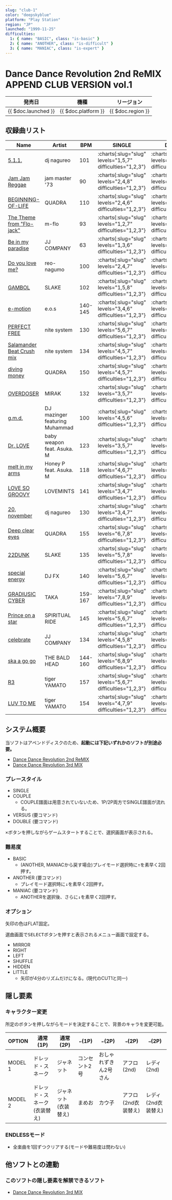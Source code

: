 ```yaml
---
slug: "club-1"
color: "deepskyblue"
platform: "Play Station"
region: "JP"
launched: "1999-11-25"
difficulties:
  1: { name: "BASIC", class: "is-basic" }
  2: { name: "ANOTHER", class: "is-difficult" }
  3: { name: "MANIAC", class: "is-expert" }
---
```


# Dance Dance Revolution 2nd ReMIX APPEND CLUB VERSION vol.1

|発売日|機種|リージョン|
|------|----|---------|
|{{ $doc.launched }}|{{ $doc.platform }}|{{ $doc.region }}|

## 収録曲リスト

|Name|Artist|BPM|SINGLE|DOUBLE|
|----|------|---|------|------|
|[5.1.1.](/songs/5-1-1)|dj nagureo|101|:charts{:slug="slug" levels="1,5,7" difficulties="1,2,3"}|:charts{:slug="slug" levels="2,5" difficulties="1,2"}|
|[Jam Jam Reggae](/songs/jam-jam-reggae)|jam master '73|90|:charts{:slug="slug" levels="2,4,8" difficulties="1,2,3"}|:charts{:slug="slug" levels="3,7" difficulties="1,2"}|
|[BEGINNING-OF-LIFE](/songs/beginning-of-life)|QUADRA|110|:charts{:slug="slug" levels="2,4,6" difficulties="1,2,3"}|:charts{:slug="slug" levels="3,6" difficulties="1,2"}|
|[The Theme from "Flo-jack"](/songs/the-theme-from-flo-jack)|m-flo|93|:charts{:slug="slug" levels="1,2,7" difficulties="1,2,3"}|:charts{:slug="slug" levels="2,7" difficulties="1,2"}|
|[Be in my paradise](/songs/be-in-my-paradise)|JJ COMPANY|63|:charts{:slug="slug" levels="1,3,6" difficulties="1,2,3"}|:charts{:slug="slug" levels="3,7" difficulties="1,2"}|
|[Do you love me?](/songs/do-you-love-me)|reo-nagumo|100|:charts{:slug="slug" levels="2,4,7" difficulties="1,2,3"}|:charts{:slug="slug" levels="2,6" difficulties="1,2"}|
|[GAMBOL](/songs/gambol)|SLAKE|102|:charts{:slug="slug" levels="1,5,8" difficulties="1,2,3"}|:charts{:slug="slug" levels="4,7" difficulties="1,2"}|
|[e-motion](/songs/e-motion)|e.o.s|140-145|:charts{:slug="slug" levels="3,4,6" difficulties="1,2,3"}|:charts{:slug="slug" levels="5,6" difficulties="1,2"}|
|[PERFECT FREE](/songs/perfect-free)|nite system|130|:charts{:slug="slug" levels="5,6,7" difficulties="1,2,3"}|:charts{:slug="slug" levels="6,7" difficulties="1,2"}|
|[Salamander Beat Crush mix](/songs/salamander-beat-crush-mix)|nite system|134|:charts{:slug="slug" levels="4,5,7" difficulties="1,2,3"}|:charts{:slug="slug" levels="4,6" difficulties="1,2"}|
|[diving money](/songs/diving-money)|QUADRA|150|:charts{:slug="slug" levels="4,5,7" difficulties="1,2,3"}|:charts{:slug="slug" levels="5,8" difficulties="1,2"}|
|[OVERDOSER](/songs/overdoser)|MIRAK|132|:charts{:slug="slug" levels="3,5,7" difficulties="1,2,3"}|:charts{:slug="slug" levels="4,7" difficulties="1,2"}|
|[g.m.d.](/songs/g-m-d)|DJ mazinger featuring Muhammad|100|:charts{:slug="slug" levels="4,5,6" difficulties="1,2,3"}|:charts{:slug="slug" levels="5,7" difficulties="1,2"}|
|[Dr. LOVE](/songs/dr-love)|baby weapon feat. Asuka. M|123|:charts{:slug="slug" levels="3,5,7" difficulties="1,2,3"}|:charts{:slug="slug" levels="3,5" difficulties="1,2"}|
|[melt in my arms](/songs/melt-in-my-arms)|Honey P feat. Asuka. M|118|:charts{:slug="slug" levels="4,6,7" difficulties="1,2,3"}|:charts{:slug="slug" levels="4,5" difficulties="1,2"}|
|[LOVE SO GROOVY](/songs/love-so-groovy)|LOVEMINTS|141|:charts{:slug="slug" levels="3,4,7" difficulties="1,2,3"}|:charts{:slug="slug" levels="4,7" difficulties="1,2"}|
|[20, november](/songs/20-november)|dj nagureo|130|:charts{:slug="slug" levels="3,4,7" difficulties="1,2,3"}|:charts{:slug="slug" levels="4,7" difficulties="1,2"}|
|[Deep clear eyes](/songs/deep-clear-eyes)|QUADRA|155|:charts{:slug="slug" levels="6,7,8" difficulties="1,2,3"}|:charts{:slug="slug" levels="6,7" difficulties="1,2"}|
|[22DUNK](/songs/22dunk)|SLAKE|135|:charts{:slug="slug" levels="5,7,8" difficulties="1,2,3"}|:charts{:slug="slug" levels="5,8" difficulties="1,2"}|
|[special energy](/songs/special-energy)|DJ FX|140|:charts{:slug="slug" levels="5,6,7" difficulties="1,2,3"}|:charts{:slug="slug" levels="6,7" difficulties="1,2"}|
|[GRADIUSIC CYBER](/songs/gradiusic-cyber)|TAKA|159-167|:charts{:slug="slug" levels="7,8,9" difficulties="1,2,3"}|:charts{:slug="slug" levels="7,9" difficulties="1,2"}|
|[Prince on a star](/songs/prince-on-a-star)|SPIRITUAL RIDE|145|:charts{:slug="slug" levels="5,6,7" difficulties="1,2,3"}|:charts{:slug="slug" levels="6,7" difficulties="1,2"}|
|[celebrate](/songs/celebrate)|JJ COMPANY|134|:charts{:slug="slug" levels="4,5,8" difficulties="1,2,3"}|:charts{:slug="slug" levels="3,8" difficulties="1,2"}|
|[ska a go go](/songs/ska-a-go-go)|THE BALD HEAD|144-160|:charts{:slug="slug" levels="6,8,9" difficulties="1,2,3"}|:charts{:slug="slug" levels="6,8" difficulties="1,2"}|
|[R3](/songs/r3)|tiger YAMATO|157|:charts{:slug="slug" levels="5,6,7" difficulties="1,2,3"}|:charts{:slug="slug" levels="6,8" difficulties="1,2"}|
|[LUV TO ME](/songs/luv-to-me)|tiger YAMATO|154|:charts{:slug="slug" levels="4,7,9" difficulties="1,2,3"}|:charts{:slug="slug" levels="4,8" difficulties="1,2"}|

## システム概要

当ソフトはアペンドディスクのため、**起動には下記いずれかのソフトが別途必要。**

- [Dance Dance Revolution 2nd ReMIX](/series/2nd)
- [Dance Dance Revolution 3rd MIX](/series/3rd)

### プレースタイル

- SINGLE
- COUPLE
  - COUPLE譜面は用意されていないため、1P/2P両方でSINGLE譜面が流れる。
- VERSUS (要コマンド)
- DOUBLE (要コマンド)

<kbd>×</kbd>ボタンを押しながらゲームスタートすることで、選択画面が表示される。

### 難易度

- BASIC
  - (ANOTHER, MANIACから戻す場合)プレイモード選択時に<kbd>↑</kbd>を素早く2回押す。
- ANOTHER (要コマンド)
  - プレイモード選択時に<kbd>↓</kbd>を素早く2回押す。
- MANIAC (要コマンド)
  - ANOTHERを選択後、さらに<kbd>↓</kbd>を素早く2回押す。

### オプション

矢印の色はFLAT固定。

選曲画面で<kbd>SELECT</kbd>ボタンを押すと表示されるメニュー画面で設定する。

- MIRROR
- RIGHT
- LEFT
- SHUFFLE
- HIDDEN
- LITTLE
  - 矢印が4分のリズムだけになる。(現代のCUT1と同一)

## 隠し要素

### キャラクター変更

所定のボタンを押しながらモードを決定することで、背景のキャラを変更可能。

|OPTION|通常(1P)|通常(2P)|<kbd>←</kbd>(1P)|<kbd>←</kbd>(2P)|<kbd>→</kbd>(2P)|<kbd>→</kbd>(2P)|
|------|--------|--------|----------------|----------------|----------------|----------------|
|MODEL 1|ドレッド・スネーク|ジャネット|コンセント2号|おしゃれずきん2号さん|アフロ(2nd)|レディ(2nd)|
|MODEL 2|ドレッド・スネーク(衣装替え)|ジャネット(衣装替え)|まめお|カウ子|アフロ(2nd衣装替え)|レディ(2nd衣装替え)|

### ENDLESSモード

- 全楽曲を1回ずつクリアする(モードや難易度は問わない)

## 他ソフトとの連動

### このソフトの隠し要素を解禁できるソフト

- [Dance Dance Revolution 3rd MIX](/series/3rd)

